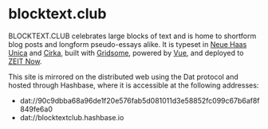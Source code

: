 # blocktext.club

BLOCKTEXT.CLUB celebrates large blocks of text and is home to shortform blog posts and longform pseudo-essays alike.
It is typeset in [Neue Haas Unica](https://fonts.adobe.com/fonts/neue-haas-unica) and [Cirka](https://pangrampangram.com/products/cirka?variant=14517391097898), built with [Gridsome](https://gridsome.org/), powered by [Vue](https://vuejs.org/), and deployed to [ZEIT Now](https://zeit.co/).


This site is mirrored on the distributed web using the Dat protocol and hosted through Hashbase, where it is accessible at the following addresses:

* dat://90c9dbba68a96de1f20e576fab5d081011d3e58852fc099c67b6af8f849fe6a0
* dat://blocktextclub.hashbase.io
